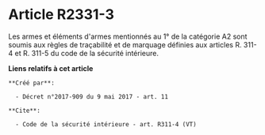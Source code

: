 # Article R2331-3

Les armes et éléments d'armes mentionnés au 1° de la catégorie A2 sont soumis aux règles de traçabilité et de marquage
définies aux articles R. 311-4 et R. 311-5 du code de la sécurité intérieure.

**Liens relatifs à cet article**

	**Créé par**:

	  - Décret n°2017-909 du 9 mai 2017 - art. 11

	**Cite**:

	  - Code de la sécurité intérieure - art. R311-4 (VT)
